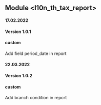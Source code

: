 ## Module <l10n_th_tax_report>

#### 17.02.2022
#### Version 1.0.1
#### custom
Add field period_date in report

#### 22.03.2022
#### Version 1.0.2
#### custom
Add branch condition in report